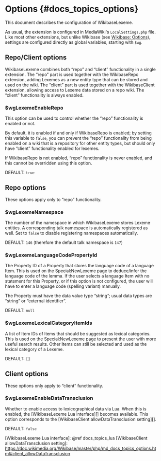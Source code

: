 # Options {#docs_topics_options}

This document describes the configuration of WikibaseLexeme.

As usual, the extension is configured in MediaWiki's `LocalSettings.php` file.
Like most other extensions, but unlike Wikibase (see [Wikibase: Options][]),
settings are configured directly as global variables, starting with `$wg`.

## Repo/Client options

WikibaseLexeme combines both “repo” and “client” functionality in a single extension.
The “repo” part is used together with the WikibaseRepo extension,
adding Lexemes as a new entity type that can be stored and used on the wiki.
The “client” part is used together with the WikibaseClient extension,
allowing access to Lexeme data stored on a repo wiki.
The “client” functionality is always enabled.

### $wgLexemeEnableRepo

This option can be used to control whether the “repo” functionality is enabled or not.

By default, it is enabled if and only if WikibaseRepo is enabled;
by setting this variable to `false`, you can prevent the “repo” functionality from being enabled
on a wiki that is a repository for other entity types,
but should only have “client” functionality enabled for lexemes.

If WikibaseRepo is not enabled, “repo” functionality is never enabled,
and this cannot be overridden using this option.

DEFAULT: `true`

## Repo options

These options apply only to “repo” functionality.

### $wgLexemeNamespace

The number of the namespace in which WikibaseLexeme stores Lexeme entities.
A corresponding talk namespace is automatically registered as well.
Set to `false` to disable registering namespaces automatically.

DEFAULT: `146` (therefore the default talk namespace is `147`)

### $wgLexemeLanguageCodePropertyId

The Property ID of a Property that stores the language code of a language Item.
This is used on the Special:NewLexeme page to deduce/infer the language code of the lemma.
If the user selects a language Item with no statement for this Property,
or if this option is not configured,
the user will have to enter a language code (spelling variant) manually.

The Property must have the data value type “string”;
usual data types are “string” or “external identifier”.

DEFAULT: `null`

### $wgLexemeLexicalCategoryItemIds

A list of Item IDs of Items that should be suggested as lexical categories.
This is used on the Special:NewLexeme page to present the user with more useful search results.
Other Items can still be selected and used as the lexical category of a Lexeme.

DEFAULT: `[]`

## Client options

These options only apply to “client” functionality.

### $wgLexemeEnableDataTransclusion

Whether to enable access to lexicographical data via Lua.
When this is enabled, the [WikibaseLexeme Lua interface][] becomes available.
This option corresponds to the [WikibaseClient allowDataTransclusion setting][].

DEFAULT: `false`

[Wikibase: Options]: https://doc.wikimedia.org/Wikibase/master/php/md_docs_topics_options.html
[WikibaseLexeme Lua interface]: @ref docs_topics_lua
[WikibaseClient allowDataTransclusion setting]: https://doc.wikimedia.org/Wikibase/master/php/md_docs_topics_options.html#client_allowDataTransclusion

